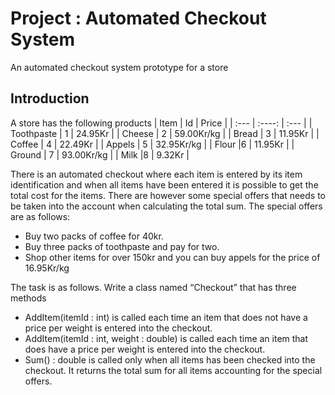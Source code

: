 # Project : Automated Checkout System
An automated checkout system prototype for a store
## Introduction 

A store has the following products 
| Item        | Id          | Price        |
| :---        |    :----:   |      :---    |
| Toothpaste  | 1           | 24.95Kr      |
| Cheese      | 2           | 59.00Kr/kg   |
| Bread       | 3           | 11.95Kr     |
| Coffee      | 4           | 22.49Kr     |
| Appels      | 5           | 32.95Kr/kg  |
| Flour       |6            | 11.95Kr     |
| Ground      | 7           | 93.00Kr/kg  |
| Milk        |8            | 9.32Kr      |

There is an automated checkout where each item is entered by its item identification and when all items have been entered it is possible to get the total cost for the items. There are however some special offers that needs to be taken into the account when calculating the total sum. The special offers are as follows:

*	Buy two packs of coffee for 40kr.
*	Buy three packs of toothpaste and pay for two.
*	Shop other items for over 150kr and you can buy appels for the price of 16.95Kr/kg

The task is as follows. Write a class named “Checkout” that has three methods
*	AddItem(itemId : int) is called each time an item that does not have a price per weight is entered into the checkout.
*	AddItem(itemId : int, weight : double) is called each time an item that does have a price per weight is entered into the checkout. 
*	Sum() : double is called only when all items has been checked into the checkout. It returns the total sum for all items accounting for the special offers.
